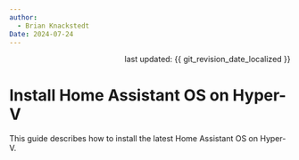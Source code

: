 ```yaml
---
author: 
  - Brian Knackstedt
Date: 2024-07-24
---
```

<div style="text-align: right"> last updated: {{ git_revision_date_localized }} </div>

# Install Home Assistant OS on Hyper-V

This guide describes how to install the latest Home Assistant OS on Hyper-V.
